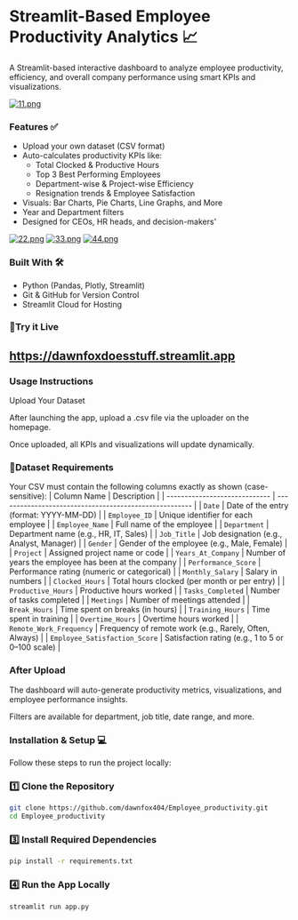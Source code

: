 #  Streamlit-Based Employee Productivity Analytics 📈

A Streamlit-based interactive dashboard to analyze employee productivity, efficiency, and overall company performance using smart KPIs and visualizations.

[![11.png](https://i.postimg.cc/d1ggZKTL/11.png)](https://postimg.cc/ftj81pCN)




### Features ✅
- Upload your own dataset (CSV format)
- Auto-calculates productivity KPIs like:
  - Total Clocked & Productive Hours
  - Top 3 Best Performing Employees
  - Department-wise & Project-wise Efficiency
  - Resignation trends & Employee Satisfaction
- Visuals: Bar Charts, Pie Charts, Line Graphs, and More
- Year and Department filters
- Designed for CEOs, HR heads, and decision-makers'


[![22.png](https://i.postimg.cc/9QcK7bzt/22.png)](https://postimg.cc/8jnZ8hRj)
[![33.png](https://i.postimg.cc/XNyRSXTF/33.png)](https://postimg.cc/5jb7899N)
[![44.png](https://i.postimg.cc/vHrCTk8Z/44.png)](https://postimg.cc/ykNLrfSM)

### Built With 🛠️
- Python (Pandas, Plotly, Streamlit)
- Git & GitHub for Version Control
- Streamlit Cloud for Hosting


###  🔗Try it Live
## https://dawnfoxdoesstuff.streamlit.app

### Usage Instructions
Upload Your Dataset

After launching the app, upload a .csv file via the uploader on the homepage.

Once uploaded, all KPIs and visualizations will update dynamically.

### 📁Dataset Requirements
Your CSV must contain the following columns exactly as shown (case-sensitive):
| Column Name                   | Description                                            |
| ----------------------------- | ------------------------------------------------------ |
| `Date`                        | Date of the entry (format: YYYY-MM-DD)                 |
| `Employee_ID`                 | Unique identifier for each employee                    |
| `Employee_Name`               | Full name of the employee                              |
| `Department`                  | Department name (e.g., HR, IT, Sales)                  |
| `Job_Title`                   | Job designation (e.g., Analyst, Manager)               |
| `Gender`                      | Gender of the employee (e.g., Male, Female)            |
| `Project`                     | Assigned project name or code                          |
| `Years_At_Company`            | Number of years the employee has been at the company   |
| `Performance_Score`           | Performance rating (numeric or categorical)            |
| `Monthly_Salary`              | Salary in numbers                                      |
| `Clocked_Hours`               | Total hours clocked (per month or per entry)           |
| `Productive_Hours`            | Productive hours worked                                |
| `Tasks_Completed`             | Number of tasks completed                              |
| `Meetings`                    | Number of meetings attended                            |
| `Break_Hours`                 | Time spent on breaks (in hours)                        |
| `Training_Hours`              | Time spent in training                                 |
| `Overtime_Hours`              | Overtime hours worked                                  |
| `Remote_Work_Frequency`       | Frequency of remote work (e.g., Rarely, Often, Always) |
| `Employee_Satisfaction_Score` | Satisfaction rating (e.g., 1 to 5 or 0–100 scale)      |


### After Upload

The dashboard will auto-generate productivity metrics, visualizations, and employee performance insights.

Filters are available for department, job title, date range, and more.

### Installation & Setup 💻



Follow these steps to run the project locally:

### 1️⃣ Clone the Repository

```bash
git clone https://github.com/dawnfox404/Employee_productivity.git
cd Employee_productivity
```
### 3️⃣ Install Required Dependencies
```bash
pip install -r requirements.txt
```
### 4️⃣ Run the App Locally
```bash
streamlit run app.py
```

